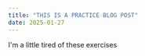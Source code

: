 ```yaml
---
title: "THIS IS A PRACTICE BLOG POST"
date: 2025-01-27
---
```



I'm a little tired of these exercises

